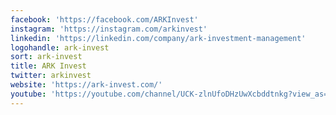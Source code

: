 ```yaml
---
facebook: 'https://facebook.com/ARKInvest'
instagram: 'https://instagram.com/arkinvest'
linkedin: 'https://linkedin.com/company/ark-investment-management'
logohandle: ark-invest
sort: ark-invest
title: ARK Invest
twitter: arkinvest
website: 'https://ark-invest.com/'
youtube: 'https://youtube.com/channel/UCK-zlnUfoDHzUwXcbddtnkg?view_as=subscriber'
---
```


